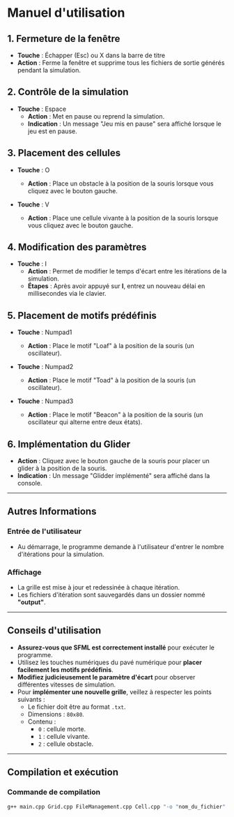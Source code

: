 # Manuel d'utilisation

## 1. Fermeture de la fenêtre
- **Touche** : Échapper (Esc) ou X dans la barre de titre  
- **Action** : Ferme la fenêtre et supprime tous les fichiers de sortie générés pendant la simulation.  

## 2. Contrôle de la simulation
- **Touche** : Espace  
  - **Action** : Met en pause ou reprend la simulation.  
  - **Indication** : Un message "Jeu mis en pause" sera affiché lorsque le jeu est en pause.  

## 3. Placement des cellules
- **Touche** : O  
  - **Action** : Place un obstacle à la position de la souris lorsque vous cliquez avec le bouton gauche.  

- **Touche** : V  
  - **Action** : Place une cellule vivante à la position de la souris lorsque vous cliquez avec le bouton gauche.  

## 4. Modification des paramètres
- **Touche** : I  
  - **Action** : Permet de modifier le temps d'écart entre les itérations de la simulation.  
  - **Étapes** : Après avoir appuyé sur **I**, entrez un nouveau délai en millisecondes via le clavier.  

## 5. Placement de motifs prédéfinis
- **Touche** : Numpad1  
  - **Action** : Place le motif "Loaf" à la position de la souris (un oscillateur).  

- **Touche** : Numpad2  
  - **Action** : Place le motif "Toad" à la position de la souris (un oscillateur).  

- **Touche** : Numpad3  
  - **Action** : Place le motif "Beacon" à la position de la souris (un oscillateur qui alterne entre deux états).  

## 6. Implémentation du Glider
- **Action** : Cliquez avec le bouton gauche de la souris pour placer un glider à la position de la souris.  
- **Indication** : Un message "Glidder implémenté" sera affiché dans la console.  

---

## Autres Informations

### Entrée de l'utilisateur
- Au démarrage, le programme demande à l'utilisateur d'entrer le nombre d'itérations pour la simulation.  

### Affichage
- La grille est mise à jour et redessinée à chaque itération.  
- Les fichiers d'itération sont sauvegardés dans un dossier nommé **"output"**.  

---

## Conseils d'utilisation

- **Assurez-vous que SFML est correctement installé** pour exécuter le programme.  
- Utilisez les touches numériques du pavé numérique pour **placer facilement les motifs prédéfinis**.  
- **Modifiez judicieusement le paramètre d'écart** pour observer différentes vitesses de simulation.  
- Pour **implémenter une nouvelle grille**, veillez à respecter les points suivants :  
  - Le fichier doit être au format `.txt`.  
  - Dimensions : `80x80`.  
  - Contenu :  
    - `0` : cellule morte.  
    - `1` : cellule vivante.  
    - `2` : cellule obstacle.  

---

## Compilation et exécution

### Commande de compilation
```bash
g++ main.cpp Grid.cpp FileManagement.cpp Cell.cpp "-o "nom_du_fichier" "-lsfml "-graphics" "-lsfml" "-window "-lsfml" "-system"

